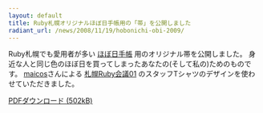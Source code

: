 ```yaml
---
layout: default
title: Ruby札幌オリジナルほぼ日手帳用の「帯」を公開しました
radiant_url: /news/2008/11/19/hobonichi-obi-2009/
---
```

Ruby札幌でも愛用者が多い [ほぼ日手帳](http://www.1101.com/store/techo/) 用のオリジナル帯を公開しました。
身近な人と同じ色のほぼ日を買ってしまったあなたの(そして私の)ためのものです。
[maicos](http://d.hatena.ne.jp/maicos)さんによる [札幌Ruby会議01](http://regional.rubykaigi.org/sapporo01) のスタッフTシャツのデザインを使わせていただきました。

[PDFダウンロード (502kB)](http://ruby-sapporo.org/data/hobonichi-obi-2009.pdf)
